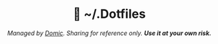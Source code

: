 <div align="center">
  <h1>📂 ~/.Dotfiles</h1>

  <i>Managed by <a href="https://github.com/cqroot/domic" target="_blank">Domic</a>. Sharing for reference only. <b>Use it at your own risk.</b></i>
</div>

